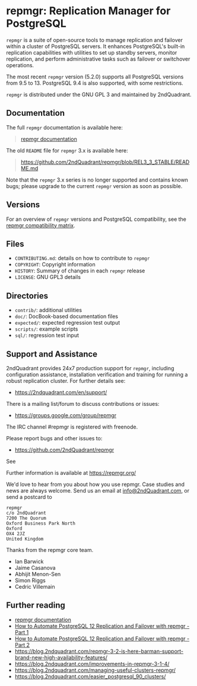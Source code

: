 repmgr: Replication Manager for PostgreSQL
==========================================

`repmgr` is a suite of open-source tools to manage replication and failover
within a cluster of PostgreSQL servers. It enhances PostgreSQL's built-in
replication capabilities with utilities to set up standby servers, monitor
replication, and perform administrative tasks such as failover or switchover
operations.

The most recent `repmgr` version (5.2.0) supports all PostgreSQL versions from
9.5 to 13. PostgreSQL 9.4 is also supported, with some restrictions.

`repmgr` is distributed under the GNU GPL 3 and maintained by 2ndQuadrant.

Documentation
-------------

The full `repmgr` documentation is available here:

> [repmgr documentation](https://repmgr.org/docs/current/index.html)

The old `README` file for `repmgr` 3.x is available here:

> https://github.com/2ndQuadrant/repmgr/blob/REL3_3_STABLE/README.md

Note that the `repmgr` 3.x series is no longer supported and contains known bugs;
please upgrade to the current `repmgr` version as soon as possible.

Versions
--------

For an overview of `repmgr` versions and PostgreSQL compatibility, see the
[repmgr compatibility matrix](https://repmgr.org/docs/current/install-requirements.html#INSTALL-COMPATIBILITY-MATRIX).

Files
------

 - `CONTRIBUTING.md`: details on how to contribute to `repmgr`
 - `COPYRIGHT`: Copyright information
 - `HISTORY`: Summary of changes in each `repmgr` release
 - `LICENSE`: GNU GPL3 details


Directories
-----------

 - `contrib/`: additional utilities
 - `doc/`: DocBook-based documentation files
 - `expected/`: expected regression test output
 - `scripts/`: example scripts
 - `sql/`: regression test input


Support and Assistance
----------------------

2ndQuadrant provides 24x7 production support for `repmgr`, including
configuration assistance, installation verification and training for
running a robust replication cluster. For further details see:

* https://2ndquadrant.com/en/support/

There is a mailing list/forum to discuss contributions or issues:

* https://groups.google.com/group/repmgr

The IRC channel #repmgr is registered with freenode.

Please report bugs and other issues to:

* https://github.com/2ndQuadrant/repmgr

See 

Further information is available at https://repmgr.org/

We'd love to hear from you about how you use repmgr. Case studies and
news are always welcome. Send us an email at info@2ndQuadrant.com, or
send a postcard to

    repmgr
    c/o 2ndQuadrant
    7200 The Quorum
    Oxford Business Park North
    Oxford
    OX4 2JZ
    United Kingdom

Thanks from the repmgr core team.

* Ian Barwick
* Jaime Casanova
* Abhijit Menon-Sen
* Simon Riggs
* Cedric Villemain

Further reading
---------------

* [repmgr documentation](https://repmgr.org/docs/current/index.html)
* [How to Automate PostgreSQL 12 Replication and Failover with repmgr - Part 1](https://www.2ndquadrant.com/en/blog/how-to-automate-postgresql-12-replication-and-failover-with-repmgr-part-1/)
* [How to Automate PostgreSQL 12 Replication and Failover with repmgr - Part 2](https://www.2ndquadrant.com/en/blog/how-to-automate-postgresql-12-replication-and-failover-with-repmgr-part-2/)
* https://blog.2ndquadrant.com/repmgr-3-2-is-here-barman-support-brand-new-high-availability-features/
* https://blog.2ndquadrant.com/improvements-in-repmgr-3-1-4/
* https://blog.2ndquadrant.com/managing-useful-clusters-repmgr/
* https://blog.2ndquadrant.com/easier_postgresql_90_clusters/
